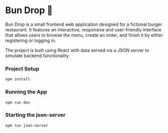 # Bun Drop 🍔


Bun Drop is a small frontend web application designed for a fictional burger restaurant. It features an interactive, responsive and user-friendly interface that allows users to browse the menu, create an order, and finish it by either registering or logging in.

The project is built using React with data served via a JSON server to simulate backend functionality.

### Project Setup

`npm install`

### Running the App

`npm run dev`

### Starting the json-server

`npm run json-server`

